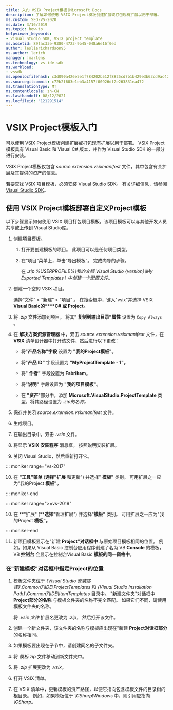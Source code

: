 ```yaml
---
title: 入门 VSIX Project模板|Microsoft Docs
description: 了解如何使用 VSIX Project模板创建扩展或打包现有扩展以用于部署。
ms.custom: SEO-VS-2020
ms.date: 3/16/2019
ms.topic: how-to
helpviewer_keywords:
- Visual Studio SDK, VSIX project template
ms.assetid: 89fac33e-9380-4723-9b45-048a6e16f0ed
author: leslierichardson95
ms.author: lerich
manager: jmartens
ms.technology: vs-ide-sdk
ms.workload:
- vssdk
ms.openlocfilehash: c3d090a426e5e1f784202b512f8825cd7b1b429e3b63cd9ac420d14395655347
ms.sourcegitcommit: c72b2f603e1eb3a4157f00926df2e263831ea472
ms.translationtype: MT
ms.contentlocale: zh-CN
ms.lasthandoff: 08/12/2021
ms.locfileid: "121291514"
---
```

# <a name="get-started-with-the-vsix-project-template"></a>VSIX Project模板入门

可以使用 VSIX Project模板创建扩展或打包现有扩展以用于部署。 VSIX Project模板具有 Visual Basic 和 Visual C# 版本，并作为 Visual Studio SDK 的一部分进行安装。

 VSIX Project模板仅包含 *source.extension.vsixmanifest* 文件，其中包含有关扩展及其提供的资产的信息。

 若要查找 VSIX 项目模板，必须安装 Visual Studio SDK。 有关详细信息，请参阅 [Visual Studio SDK](../extensibility/visual-studio-sdk.md)。

## <a name="deploy-a-custom-project-template-using-the-vsix-project-template"></a>使用 VSIX Project模板部署自定义Project模板

 以下步骤显示如何使用 VSIX 项目打包项目模板，该项目模板可以与其他开发人员共享或上传到 Visual Studio库。

1. 创建项目模板。

    1. 打开要创建模板的项目。 此项目可以是任何项目类型。

    2. 在“项目”菜单上，单击“导出模板”。 完成向导的步骤。

         在 *.zip* *%USERPROFILE%\我的文档\Visual Studio {version}\My Exported Templates \\ 中创建一个配置文件*。

2. 创建一个空的 VSIX 项目。

     选择“文件” > “新建” > “项目”  。 在搜索框中，键入"vsix"并选择 VSIX **Visual Basic的****C#** **或 Project。**

3. 将 *.zip* 文件添加到项目。 将其" **复制到输出目录"属性** 设置为 `Copy Always` 。

4. 在 **解决方案资源管理器** 中，双击 *source.extension.vsixmanifest* 文件，在 **VSIX** 清单设计器中打开该文件，然后进行以下更改：

    - 将"**产品名称"字段** 设置为 **"我的Project模板"。**

    - 将"**产品 ID"** 字段设置为 **"MyProjectTemplate - 1"。**

    - 将" **作者"** 字段设置为 **Fabrikam**。

    - 将"**说明"** 字段设置为 **"我的项目模板"。**

    - 在 **"资产**"部分中，添加 **Microsoft.VisualStudio.ProjectTemplate** 类型，将其路径设置为 *.zip的名称。*

5. 保存并关闭 *source.extension.vsixmanifest* 文件。

6. 生成项目。

7. 在输出目录中，双击 *.vsix* 文件。

8. 将显示 **VSIX 安装程序** 消息框。 按照说明安装扩展。

9. 关闭 Visual Studio，然后重新打开它。

::: moniker range="vs-2017"

10. 在 **"工具"菜单** (**选择"扩展** 和更新") 并选择" **模板"** 类别。 可用扩展之一应为"我的Project **模板"。**

::: moniker-end

::: moniker range=">=vs-2019"

10. 在 **"扩展" (****选择**"管理扩展") 并选择"**模板"** 类别。 可用扩展之一应为"我的Project **模板"。**

::: moniker-end

11. 新项目模板显示在"新建 **Project"对话框中** 与原始项目模板相同的位置。 例如，如果从 Visual Basic 控制台应用程序创建了名为 VB **Console** 的模板，VB **控制台** 会显示在控制台Visual Basic **模板的同一窗格中**。

### <a name="to-specify-the-location-of-the-template-in-the-new-project-dialog-box"></a>在"新建模板"对话框中指定Project的位置

1. 模板文件夹位于 *{Visual Studio 安装路径}\Common7\IDE\ProjectTemplates* 和 *{Visual Studio Installation Path}\Common7\IDE\ItemTemplates* 目录中。 "新建文件夹"对话框中 **Project部分的名称** 与模板文件夹的名称不完全匹配。 如果它们不同，请使用模板文件夹的名称。

    将 *.vsix 文件* 扩展名更改为 *.zip，* 然后打开该文件。

2. 创建一个新文件夹，该文件夹的名称与模板应出现在"新建 **Project对话框部分** 的名称相同。

3. 如果模板要出现在子节中，请创建同名的子文件夹。

4. 将 *模板.zip* 文件移动到新文件夹中。

5. 将 *.zip* 扩展更改为 *.vsix*。

6. 打开 VSIX 清单。

7. 在 VSIX 清单中，更新模板的资产路径，以便它指向包含模板文件的目录树的根目录。 例如，如果模板位于 *\CSharp\Windows* 中，则引用应指向 *\CSharp*。
